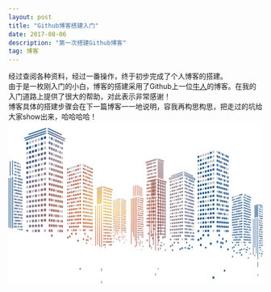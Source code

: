 ```yaml
---
layout: post
title: "Github博客搭建入门"
date: 2017-08-06 
description: "第一次搭建Github博客"
tag: 博客 
---   
```


经过查阅各种资料，经过一番操作，终于初步完成了个人博客的搭建。  
由于是一枚刚入门的小白，博客的搭建采用了Github上一位[牛人](https://github.com/leopardpan)的博客。在我的入门道路上提供了很大的帮助，对此表示非常感谢！  
博客具体的搭建步骤会在下一篇博客一一地说明，容我再构思构思，把走过的坑给大家show出来，哈哈哈哈！  
![](/images/posts/2017-08-06/city.png)
